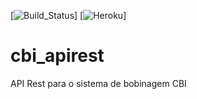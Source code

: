 [![Build_Status](https://travis-ci.org/tiagoadmstz/cbi_apirest.svg?branch=master)] [![Heroku](https://heroku-badge.herokuapp.com/?app=cbiweb)]

# cbi_apirest
API Rest para o sistema de bobinagem CBI

